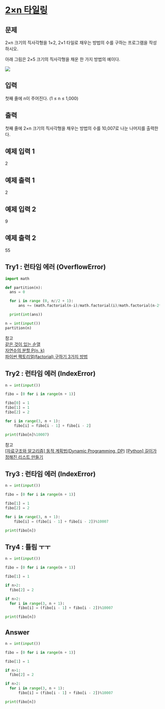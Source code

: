 # [2×n 타일링](https://www.acmicpc.net/problem/11726)

## 문제
2×n 크기의 직사각형을 1×2, 2×1 타일로 채우는 방법의 수를 구하는 프로그램을 작성하시오.

아래 그림은 2×5 크기의 직사각형을 채운 한 가지 방법의 예이다.

![](https://onlinejudgeimages.s3-ap-northeast-1.amazonaws.com/problem/11726/1.png)

## 입력
첫째 줄에 n이 주어진다. (1 ≤ n ≤ 1,000)

## 출력
첫째 줄에 2×n 크기의 직사각형을 채우는 방법의 수를 10,007로 나눈 나머지를 출력한다.

## 예제 입력 1 
2
## 예제 출력 1 
2
## 예제 입력 2 
9
## 예제 출력 2 
55

## Try1 : 런타임 에러 (OverflowError)
```Python
import math

def partition(n):
  ans = 0

  for i in range (0, n//2 + 1):
      ans += (math.factorial(n-i)/math.factorial(i)/math.factorial(n-2*i))%10007

  print(int(ans))

n = int(input())
partition(n)
```
참고<br>
[같은 것이 있는 순열](https://bhsmath.tistory.com/153)<br>
[자연수의 분할 P(n, k)](https://m.blog.naver.com/vollollov/220989048062)<br>
[파이썬 팩토리얼(factorial) 구하기 3가지 방법](https://blockdmask.tistory.com/528)<br>

## Try2 : 런타임 에러 (IndexError)
```Python
n = int(input())

fibo = [0 for i in range(n + 1)]

fibo[0] = 1
fibo[1] = 1
fibo[2] = 2

for i in range(3, n + 1):
    fibo[i] = fibo[i - 1] + fibo[i - 2]

print(fibo[n]%10007)
```
참고<br>
[[자료구조와 알고리즘] 동적 계획법(Dynamic Programming, DP)](https://velog.io/@chelsea/1-동적-계획법Dynamic-Programming-DP)
[[Python] 길이가 정해진 리스트 만들기](https://jobc.tistory.com/141)

## Try3 : 런타임 에러 (IndexError)
```Python
n = int(input())

fibo = [0 for i in range(n + 1)]

fibo[1] = 1
fibo[2] = 2

for i in range(3, n + 1):
    fibo[i] = (fibo[i - 1] + fibo[i - 2])%10007

print(fibo[n])
```

## Try4 : 틀림 ㅜㅜ
```Python
n = int(input())

fibo = [0 for i in range(n + 1)]

fibo[1] = 1

if n>2:
  fibo[2] = 2

if n>2:
  for i in range(3, n + 1):
      fibo[i] = (fibo[i - 1] + fibo[i - 2])%10007

print(fibo[n])
```

## Answer
```Python
n = int(input())

fibo = [0 for i in range(n + 1)]

fibo[1] = 1

if n>1:
  fibo[2] = 2

if n>2:
  for i in range(3, n + 1):
      fibo[i] = (fibo[i - 1] + fibo[i - 2])%10007

print(fibo[n])
```
